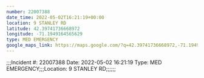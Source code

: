 ```yaml
---
number: 22007388
date_time: 2022-05-02T16:21:19+00:00
location: 9 STANLEY RD
latitude: 42.39741736668972
longitude: -71.1949164565629
type: MED EMERGENCY
google_maps_link: https://maps.google.com/?q=42.39741736668972,-71.1949164565629
---
```


;;;Incident #: 22007388   Date: 2022-05-02 16:21:19    Type: MED EMERGENCY;;;Location: 9 STANLEY RD;;;;;;
